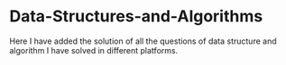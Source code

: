 # Data-Structures-and-Algorithms
Here I have added the solution of all the questions of data structure and algorithm I have solved in different platforms.
